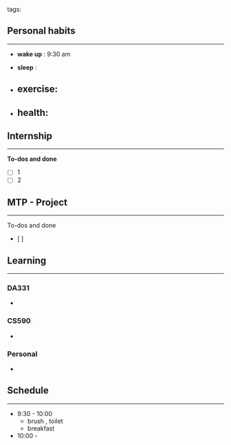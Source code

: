 tags: 
## Personal habits
--- 

- **wake up** : 9:30 am

- **sleep** :

-  **exercise**:
	- 

-  **health**: 
	- 



## Internship 
---
**To-dos and done**
- [ ] 1
- [ ] 2

## MTP - Project
--- 
To-dos and done
- [ ] 



## Learning
---
### DA331
- 

### CS590
- 

### Personal
- 

## Schedule
---
- 9:30 - 10:00
	- brush , toilet
	- breakfast
- 10:00 - 